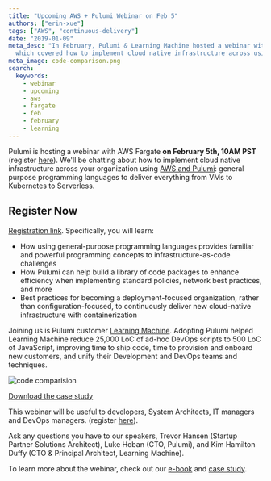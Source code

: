 ```yaml
---
title: "Upcoming AWS + Pulumi Webinar on Feb 5"
authors: ["erin-xue"]
tags: ["AWS", "continuous-delivery"]
date: "2019-01-09"
meta_desc: "In February, Pulumi & Learning Machine hosted a webinar with AWS Fargate
  which covered how to implement cloud native infrastructure across using AWS."
meta_image: code-comparison.png
search:
  keywords:
    - webinar
    - upcoming
    - aws
    - fargate
    - feb
    - february
    - learning
---
```


Pulumi is hosting a webinar with AWS Fargate **on
February 5th, 10AM PST** (register
[here](https://www.pulumi.com/resources/#upcoming)).
We'll be chatting about how to implement cloud native infrastructure
across your organization using [AWS and Pulumi](/crosswalk/aws/): general purpose programming
languages to deliver everything from VMs to Kubernetes to Serverless.
<!--more-->

## Register Now

[Registration link](https://www.pulumi.com/resources/#upcoming).
Specifically, you will learn:

- How using general-purpose programming languages provides familiar
  and powerful programming concepts to infrastructure-as-code
  challenges
- How Pulumi can help build a library of code packages to enhance
  efficiency when implementing standard policies, network best
  practices, and more
- Best practices for becoming a deployment-focused organization,
  rather than configuration-focused, to continuously deliver new
  cloud-native infrastructure with containerization

Joining us is Pulumi customer [Learning
Machine](https://www.hyland.com/). Adopting Pulumi helped
Learning Machine reduce 25,000 LoC of ad-hoc DevOps scripts to 500 LoC
of JavaScript, improving time to ship code, time to provision and
onboard new customers, and unify their Development and DevOps teams and
techniques.

![code comparision](./code-comparison.png)

[Download the case study](./AWS-Pulumi-CaseStudy.pdf)

This webinar will be useful to developers, System Architects, IT
managers and DevOps managers. (register
[here](https://www.pulumi.com/resources/#upcoming)).

Ask any questions you have to our speakers, Trevor Hansen (Startup
Partner Solutions Architect), Luke Hoban (CTO, Pulumi), and Kim Hamilton
Duffy (CTO & Principal Architect, Learning Machine).

To learn more about the webinar, check out our
[e-book](./AWS-Ebook.pdf) and [case study](./AWS-Pulumi-CaseStudy.pdf).
